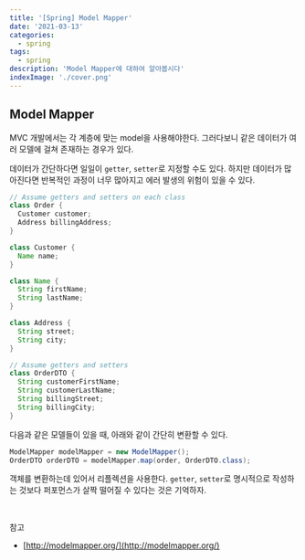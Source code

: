 ```yaml
---
title: '[Spring] Model Mapper'
date: '2021-03-13'
categories:
  - spring
tags:
  - spring
description: 'Model Mapper에 대하여 알아봅시다'
indexImage: './cover.png'
---
```


## Model Mapper  

MVC 개발에서는 각 계층에 맞는 model을 사용해야한다. 
그러다보니 같은 데이터가 여러 모델에 걸쳐 존재하는 경우가 있다. 

데이터가 간단하다면 일일이 ```getter```, ```setter```로 지정할 수도 있다. 
하지만 데이터가 많아진다면 반복적인 과정이 너무 많아지고 에러 발생의 위험이 있을 수 있다. 

``` java
// Assume getters and setters on each class
class Order {
  Customer customer;
  Address billingAddress;
}

class Customer {
  Name name;
}

class Name {
  String firstName;
  String lastName;
}

class Address {
  String street;
  String city;
}
```

``` java
// Assume getters and setters
class OrderDTO {
  String customerFirstName;
  String customerLastName;
  String billingStreet;
  String billingCity;
}
```

다음과 같은 모델들이 있을 때, 아래와 같이 간단히 변환할 수 있다.

``` java
ModelMapper modelMapper = new ModelMapper();
OrderDTO orderDTO = modelMapper.map(order, OrderDTO.class);
```

객체를 변환하는데 있어서 리플렉션을 사용한다. 
```getter```, ```setter```로 명시적으로 작성하는 것보다 퍼포먼스가 살짝 떨어질 수 있다는 것은 기억하자.

<br/>

참고  
- [http://modelmapper.org/](http://modelmapper.org/)